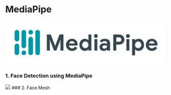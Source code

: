# MediaPipe
<img src="images/mediapipe.png">

### 1. Face Detection using MediaPipe
<img src="face_detection.gif">
### 2. Face Mesh

